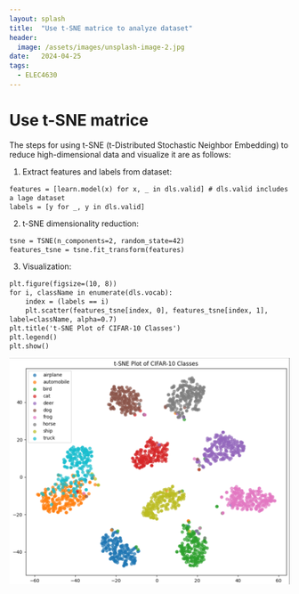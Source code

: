 ```yaml
---
layout: splash
title:  "Use t-SNE matrice to analyze dataset"
header:
  image: /assets/images/unsplash-image-2.jpg
date:   2024-04-25
tags: 
  - ELEC4630
---
```

# Use t-SNE matrice

The steps for using t-SNE (t-Distributed Stochastic Neighbor Embedding) to reduce high-dimensional data and visualize it are as follows:

1. Extract features and labels from dataset:

```console
features = [learn.model(x) for x, _ in dls.valid] # dls.valid includes a lage dataset
labels = [y for _, y in dls.valid]
```

2. t-SNE dimensionality reduction:

```console
tsne = TSNE(n_components=2, random_state=42)
features_tsne = tsne.fit_transform(features)
```

3. Visualization:

```console
plt.figure(figsize=(10, 8))
for i, className in enumerate(dls.vocab):
    index = (labels == i)
    plt.scatter(features_tsne[index, 0], features_tsne[index, 1], label=className, alpha=0.7)
plt.title('t-SNE Plot of CIFAR-10 Classes')
plt.legend()
plt.show()
```

![Alt text](/assets/images/t-SNE-matrix.png)
